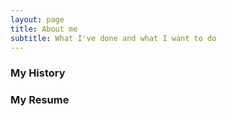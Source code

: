 ```yaml
---
layout: page
title: About me
subtitle: What I've done and what I want to do
---
```


### My History


### My Resume
